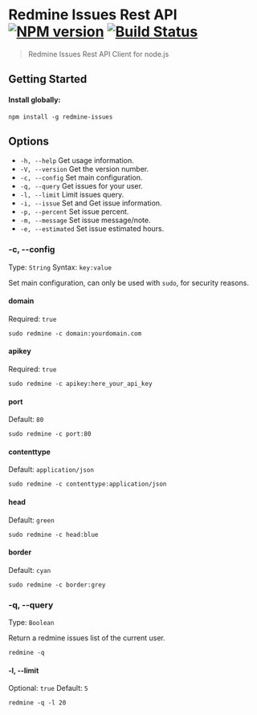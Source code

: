 
# Redmine Issues Rest API [![NPM version][npm-image]][npm-url] [![Build Status][travis-image]][travis-url]

> Redmine Issues Rest API Client for node.js

## Getting Started

#### Install globally:

```
npm install -g redmine-issues
```

## Options

 - `-h, --help`  Get usage information.
 - `-V, --version`  Get the version number.
 - `-c, --config`  Set main configuration.
 - `-q, --query`  Get issues for your user.
 - `-l, --limit`  Limit issues query.
 - `-i, --issue`  Set and Get issue information.
 - `-p, --percent`  Set issue percent.
 - `-m, --message`  Set issue message/note.
 - `-e, --estimated`  Set issue estimated hours.


### -c, --config
Type: `String`
Syntax: `key:value`

Set main configuration, can only be used with `sudo`, for security reasons.

#### domain
Required: `true`
```
sudo redmine -c domain:yourdomain.com
```

#### apikey
Required: `true`
```
sudo redmine -c apikey:here_your_api_key
```

#### port
Default: `80`
```
sudo redmine -c port:80
```

#### contenttype
Default: `application/json`
```
sudo redmine -c contenttype:application/json
```

#### head
Default: `green`
```
sudo redmine -c head:blue
```

#### border
Default: `cyan`
```
sudo redmine -c border:grey
```

### -q, --query
Type: `Boolean`

Return a redmine issues list of the current user.

```
redmine -q
```

#### -l, --limit
Optional: `true`
Default: `5`
```
redmine -q -l 20
```


[downloads-image]: http://img.shields.io/npm/dm/redmine-issues.svg
[npm-url]: https://www.npmjs.org/package/redmine-issues
[npm-image]: http://img.shields.io/npm/v/redmine-issues.svg

[travis-url]: https://travis-ci.org/jansanchez/redmine-issues
[travis-image]: http://img.shields.io/travis/jansanchez/redmine-issues.svg

